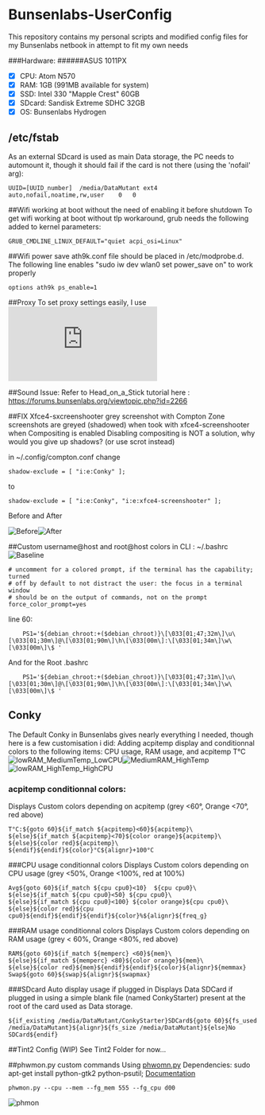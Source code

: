 # Bunsenlabs-UserConfig
This repository contains my personal scripts and modified config files for my Bunsenlabs netbook in attempt to fit my own needs

###Hardware:
######ASUS 1011PX
- [x] CPU: Atom N570
- [x] RAM: 1GB (991MB available for system)
- [x] SSD: Intel 330 "Mapple Crest" 60GB
- [x] SDcard: Sandisk Extreme SDHC 32GB
- [x] OS: Bunsenlabs Hydrogen

## /etc/fstab
As an external SDcard is used as main Data storage, the PC needs to automount it, though it should fail if the card is not there (using the 'nofail' arg):
```
UUID=[UUID_number]	/media/DataMutant ext4	auto,nofail,noatime,rw,user    0   0
```
##Wifi working at boot without the need of enabling it before shutdown
To get wifi working at boot without tlp workaround, grub needs the following added to kernel parameters:
```
GRUB_CMDLINE_LINUX_DEFAULT="quiet acpi_osi=Linux"
```

##Wifi power save
ath9k.conf file should be placed in /etc/modprobe.d. The following line enables "sudo iw dev wlan0 set power_save on" to work properly
```
options ath9k ps_enable=1
```

##Proxy
To set proxy settings easily, I use ![Ubproxy](https://github.com/Sadhanandh/Ubproxy/blob/master/README.md "Ubproxy")

##Sound Issue: 
Refer to Head_on_a_Stick tutorial here : https://forums.bunsenlabs.org/viewtopic.php?id=2266

##FIX Xfce4-sxcreenshooter grey screenshot with Compton
Zone screenshots are greyed (shadowed) when took with xfce4-screenshooter when Compositing is enabled
Disabling compositing is NOT a solution, why would you give up shadows? (or use scrot instead)

in ~/.config/compton.conf change 
```
shadow-exclude = [ "i:e:Conky" ];
```
to
```
shadow-exclude = [ "i:e:Conky", "i:e:xfce4-screenshooter" ];
```
Before and  After

![Before](https://github.com/matmutant/Bunsenlabs-UserConfig/blob/master/misc/Screenshots/Bunsen_ComptonDefault.png)![After](https://github.com/matmutant/Bunsenlabs-UserConfig/blob/master/misc/Screenshots/Bunsen_ComptonExclude_XfceSS.png)


##Custom username@host and root@host colors in CLI : ~/.bashrc
![Baseline](https://github.com/matmutant/Bunsenlabs-UserConfig/blob/master/misc/Screenshots/Bunsen_CLI_Colors.png)
```
# uncomment for a colored prompt, if the terminal has the capability; turned
# off by default to not distract the user: the focus in a terminal window
# should be on the output of commands, not on the prompt
force_color_prompt=yes
```
line 60:
```
    PS1='${debian_chroot:+($debian_chroot)}\[\033[01;47;32m\]\u\[\033[01;30m\]@\[\033[01;90m\]\h\[\033[00m\]:\[\033[01;34m\]\w\[\033[00m\]\$ '
```
And for the Root .bashrc
```
    PS1='${debian_chroot:+($debian_chroot)}\[\033[01;47;31m\]\u\[\033[01;30m\]@\[\033[01;90m\]\h\[\033[00m\]:\[\033[01;34m\]\w\[\033[00m\]\$ '
```

## Conky
The Default Conky in Bunsenlabs gives nearly everything I needed, though here is a few customisation i did:
Adding acpitemp display and conditionnal colors to the following items: CPU usage, RAM usage, and acpitemp T°C
![lowRAM_MediumTemp_LowCPU](https://github.com/matmutant/Bunsenlabs-UserConfig/blob/master/misc/Screenshots/Bunsen_lowRAM_MediumTemp_LowCPU_.png.png)![MediumRAM_HighTemp](https://github.com/matmutant/Bunsenlabs-UserConfig/blob/master/misc/Screenshots/Bunsen_MediumRAM_HighTemp_.png)![lowRAM_HighTemp_HighCPU](https://github.com/matmutant/Bunsenlabs-UserConfig/blob/master/misc/Screenshots/Bunsen_lowRAM_HighTemp_HighCPU_.png)

### acpitemp conditionnal colors:
Displays Custom colors depending on acpitemp (grey <60°, Orange <70°, red above)
```
T°C:${goto 60}${if_match ${acpitemp}<60}${acpitemp}\
${else}${if_match ${acpitemp}<70}${color orange}${acpitemp}\
${else}${color red}${acpitemp}\
${endif}${endif}${color}°C${alignr}+100°C
```

###CPU usage conditionnal colors
Displays Custom colors depending on CPU usage (grey <50%, Orange <100%, red at 100%)
```
Avg${goto 60}${if_match ${cpu cpu0}<10}  ${cpu cpu0}\
${else}${if_match ${cpu cpu0}<50} ${cpu cpu0}\
${else}${if_match ${cpu cpu0}<100} ${color orange}${cpu cpu0}\
${else}${color red}${cpu cpu0}${endif}${endif}${endif}${color}%${alignr}${freq_g}
```
###RAM usage conditionnal colors
Displays Custom colors depending on RAM usage (grey < 60%, Orange <80%, red above)
```
RAM${goto 60}${if_match ${memperc} <60}${mem}\
${else}${if_match ${memperc} <80}${color orange}${mem}\
${else}${color red}${mem}${endif}${endif}${color}${alignr}${memmax}
Swap${goto 60}${swap}${alignr}${swapmax}
```

###SDcard Auto display usage if plugged in
Displays Data SDCard if plugged in using a simple blank file (named ConkyStarter) present at the root of the card used as Data storage.
```
${if_existing /media/DataMutant/ConkyStarter}SDCard${goto 60}${fs_used /media/DataMutant}${alignr}${fs_size /media/DataMutant}${else}No SDCard${endif}
```

##Tint2 Config (WIP)
See Tint2 Folder for now...


##phwmon.py custom commands
Using [phwomn.py](https://gitlab.com/o9000/phwmon/blob/master/phwmon.py "phwomn.py")
Dependencies: sudo apt-get install python-gtk2 python-psutil;
[Documentation](https://forums.bunsenlabs.org/viewtopic.php?id=967 "Doc")
```
phwmon.py --cpu --mem --fg_mem 555 --fg_cpu d00
```
![phmon](https://github.com/matmutant/Bunsenlabs-UserConfig/blob/master/scripts/phwmon.png)
